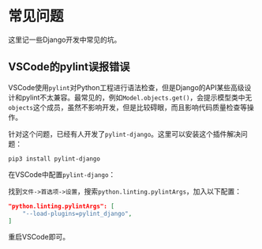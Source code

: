 # 常见问题

这里记一些Django开发中常见的坑。

## VSCode的pylint误报错误

VSCode使用`pylint`对Python工程进行语法检查，但是Django的API某些高级设计和pylint不太兼容。最常见的，例如`Model.objects.get()`，会提示模型类中无`objects`这个成员，虽然不影响开发，但是比较碍眼，而且影响代码质量检查等操作。

针对这个问题，已经有人开发了`pylint-django`。这里可以安装这个插件解决问题：

```
pip3 install pylint-django
```

在VSCode中配置`pylint-django`：

找到`文件->首选项->设置`，搜索`python.linting.pylintArgs`，加入以下配置：

```json
"python.linting.pylintArgs": [
    "--load-plugins=pylint_django",
]
```

重启VSCode即可。
